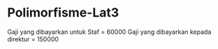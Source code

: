 # Polimorfisme-Lat3
Gaji yang dibayarkan untuk Staf = 60000
Gaji yang dibayarkan kepada direktur = 150000
